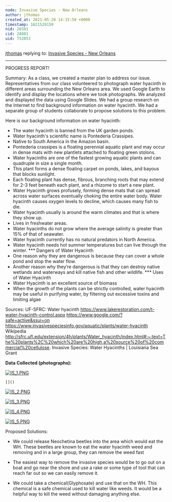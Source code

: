 ```yaml
---
node: Invasive Species - New Orleans
author: jthomas
created_at: 2021-05-20 14:15:50 +0000
timestamp: 1621520150
nid: 26501
cid: 28801
uid: 752053
---
```




[jthomas](../profile/jthomas) replying to: [Invasive Species - New Orleans](../notes/jthomas/05-05-2021/invasive-species-new-orleans)

----
PROGRESS REPORT!

Summary:
As a class, we created a master plan to address our issue.
Representatives from our class volunteered to photograph water hyacinth in different areas surrounding the New Orleans area.  We used Google Earth to identify and display the locations where we took photographs. We analyzed and displayed the data using Google Slides.  We had a group research on the Internet to find background information on water hyacinth.  We had a separate group of students collaborate to propose solutions to this problem.

Here is our background information on water hyacinth:

- The water hyacinth is banned from the UK garden ponds.
- Water hyacinth's scientific name is Pontederia Crassipes. 
- Native to South America in the Amazon basin.
- Pontederia crassipes is a floating perennial aquatic plant and may occur in dense mats with new plantlets attached to floating green stolons.
- Water hyacinths are one of the fastest growing aquatic plants and can quadruple in size a single month.
- This plant forms a dense floating carpet on ponds, lakes, and bayous that blocks sunlight.
- Each floating plant has dense, fibrous, branching roots that may extend for 2-3 feet beneath each plant, and a rhizome to start a new plant.
- Water Hyacinth grows profusely, forming dense mats that can spread across water surfaces eventually choking the entire water body.
Water hyacinth causes oxygen levels to decline, which causes many fish to die.
- Water hyacinth usually is around the warm climates and that is where they show up.
- Lives in freshwater areas.
- Water hyacinths do not grow where the average salinity is greater than 15% of that of seawater.
- Water hyacinth currently has no natural predators in North America. 
- Water hyacinth needs hot summer temperatures but can live through the winter.
*** Dangers of Water Hyacinth
- One reason why they are dangerous is because they can cover a whole pond and stop the water flow. 
- Another reason why they’re dangerous is that they can destroy native wetlands and waterways and kill native fish and other wildlife.
*** Uses of Water Hyacinth
- Water Hyacinth is an excellent source of biomass
- When the growth of the plants can be strictly controlled, water hyacinth may be useful in purifying water, by filtering out excessive toxins and limiting algae 

Sources:
UF-SFRC: Water hyacinth
https://www.lakerestoration.com/t-water-hyacinth-control.aspx
https://www.google.com/?safe=active&ssui=on
https://www.invasivespeciesinfo.gov/aquatic/plants/water-hyacinth
Wikipedia
http://sfrc.ufl.edu/extension/4h/plants/Water_hyacinth/index.html#:~:text=The%20plants%2C%20which%20are%20high,a%20source%20of%20commercial%20cellulose. 
Invasive Species: Water Hyacinths | Louisiana Sea Grant

**Data Collected (photographs):**

[![IS_1.PNG](/i/43846)](/i/43846?s=o)

    []()


[![IS_2.PNG](/i/43877)](/i/43877?s=o)


[![IS_3.PNG](/i/43878)](/i/43878?s=o)


[![IS_4.PNG](/i/43879)](/i/43879?s=o)


[![IS_5.PNG](/i/43880)](/i/43880?s=o)



Proposed Solutions:
- We could release Neochetina beetles into the area which would eat the WH. These beetles are known to eat the water hyacinth weed and removing and in a large group, they can remove the weed fast
 
- The easiest way to remove the invasive species would be to go out on a boat and  go near the shore and use a rake or some type of tool that can reach far out so we can easily remove it. 

- We could take a chemical(Glyphosate) and use that on the WH. This chemical is a safe chemical used to kill water like weeds. It would be a helpful way to kill the weed without damaging anything else.
